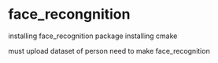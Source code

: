 # face_recongnition

installing face_recognition package 
installing cmake

must upload dataset of person need to make face_recognition
